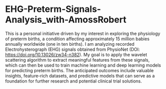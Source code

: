 # EHG-Preterm-Signals-Analysis_with-AmossRobert
This is a personal initiative driven by my interest in exploring the physiology of preterm births, a condition affecting approximately 15 million babies annually worldwide (one in ten births). 
I am analyzing recorded Electrohysterograph (EHG) signals obtained from PhysioNet (DOI: https://doi.org/10.13026/zw34-n382). 
My goal is to apply the wavelet scattering algorithm to extract meaningful features from these signals, which can then be used to train machine learning and deep learning models for predicting preterm births. 
The anticipated outcomes include valuable insights, feature-rich datasets, and predictive models that can serve as a foundation for further research and potential clinical trial solutions.
